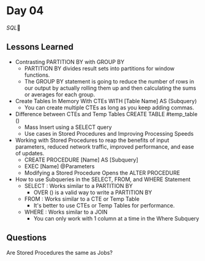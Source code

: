 # Day 04

*SQL*🫡

## Lessons Learned

- Contrasting PARTITION BY with GROUP BY
    - PARTITION BY divides result sets into partitions for window functions.
    - The GROUP BY statement is going to reduce the number of rows in our output by actually rolling them up and then calculating the sums or averages for each group.
- Create Tables In Memory With CTEs WITH [Table Name] AS (Subquery)
    - You can create multiple CTEs as long as you keep adding commas.
- Difference between CTEs and Temp Tables CREATE TABLE #temp_table ()
    - Mass Insert using a SELECT query
    - Use cases in Stored Procedures and Improving Processing Speeds
- Working with Stored Procedures to reap the benefits of input parameters, reduced network traffic, improved performance, and ease of updates.
    - CREATE PROCEDURE [Name] AS [Subquery]
    - EXEC [Name] @Parameters
    - Modifying a Stored Procedure Opens the ALTER PROCEDURE
- How to use Subqueries in the SELECT, FROM, and WHERE Statement
    - SELECT : Works similar to a PARTITION BY
        - OVER () is a valid way to write a PARTITION BY
    - FROM : Works similar to a CTE or Temp Table
        - It's better to use CTEs or Temp Tables for performance.
    - WHERE : Works similar to a JOIN
        - You can only work with 1 column at a time in the Where Subquery

## Questions

Are Stored Procedures the same as Jobs?

